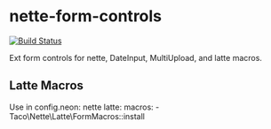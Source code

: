 nette-form-controls
===================

[![Build Status](https://travis-ci.org/tacoberu/nette-forms-control.svg?branch=master)](https://travis-ci.org/tacoberu/nette-forms-control)

Ext form controls for nette, DateInput, MultiUpload, and latte macros.


## Latte Macros
Use in config.neon:
  nette
    latte:
      macros:
        - Taco\Nette\Latte\FormMacros::install
